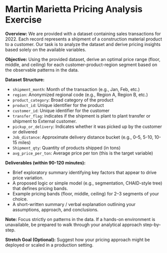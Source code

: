 # Martin Marietta Pricing Analysis Exercise

**Overview:** We are provided with a dataset containing sales transactions for 2022. Each record represents a shipment of a construction material product to a customer. Our task is to analyze the dataset and derive pricing insights based solely on the available variables.

**Objective:** Using the provided dataset, derive an optimal price range (floor, middle, and ceiling) for each customer-product-region segment based on the observable patterns in the data.

**Dataset Structure:**

* `shipment_month`: Month of the transaction (e.g., Jan, Feb, etc.)
* `region`: Anonymized regional code (e.g., Region A, Region B, etc.)
* `product_category`: Broad category of the product
* `product_id`: Unique identifier for the product
* `customer_id`: Unique identifier for the customer
* `transfer_flag`: indicates if the shipment is plant to plant transfer or shipment to External customer.
* `pickup_or_delivery`: Indicates whether it was picked up by the customer or delivered
* `Job_distance`: Approximate delivery distance bucket (e.g., 0–5, 5-10, 10-15 miles)
* `Shipment_qty`: Quantity of products shipped (in tons)
* `avg_price_per_ton`: Average price per ton (this is the target variable)
  
**Deliverables (within 90-120 minutes):**

* Brief exploratory summary identifying key factors that appear to drive price variation.
* A proposed logic or simple model (e.g., segmentation, CHAID-style tree) that defines pricing bands.
* Example pricing bands (floor, middle, ceiling) for 2–3 segments of your choice.
* A short-written summary / verbal explanation outlining your assumptions, approach, and conclusions.

**Note:** Focus strictly on patterns in the data. If a hands-on environment is unavailable, be prepared to walk through your analytical approach step-by-step.

**Stretch Goal (Optional):** Suggest how your pricing approach might be deployed or scaled in a production setting.
